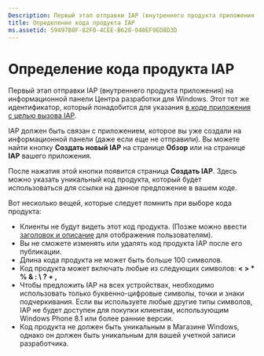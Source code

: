 ```yaml
---
Description: Первый этап отправки IAP (внутреннего продукта приложения) на информационной панели Центра разработки для Windows.
title: Определение кода продукта IAP
ms.assetid: 59497B0F-82F0-4CEE-B628-040EF9ED8D3D
---
```


# Определение кода продукта IAP


Первый этап отправки IAP (внутреннего продукта приложения) на информационной панели Центра разработки для Windows. Этот тот же идентификатор, который понадобится для указания [в коде приложения с целью вызова IAP](https://msdn.microsoft.com/library/windows/apps/mt219684).

IAP должен быть связан с приложением, которое вы уже создали на информационной панели (даже если еще не отправили). Вы можете найти кнопку **Создать новый IAP** на странице **Обзор** или на странице **IAP** вашего приложения.

После нажатия этой кнопки появится страница **Создать IAP**. Здесь можно указать уникальный код продукта, который будет использоваться для ссылки на данное предложение в вашем коде.

Вот несколько вещей, которые следует помнить при выборе кода продукта:

-   Клиенты не будут видеть этот код продукта. (Позже можно ввести [заголовок и описание](create-iap-descriptions.md) для отображения пользователям).
-   Вы не сможете изменять или удалять код продукта IAP после его публикации.
-   Длина кода продукта не может быть больше 100 символов.
-   Код продукта может включать любые из следующих символов: **&lt; &gt; \* % & : \\ ? + ,**
-   Чтобы предложить IAP на всех устройствах, необходимо использовать только буквенно-цифровые символы, точки и знаки подчеркивания. Если вы используете любые другие типы символов, IAP не будет доступен для покупки клиентам, использующим Windows Phone 8.1 или более ранние версии.
-   Код продукта не должен быть уникальным в Магазине Windows, однако он должен быть уникальным для вашей учетной записи разработчика.

 

 






<!--HONumber=Mar16_HO1-->


